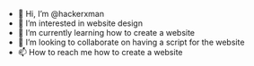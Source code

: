 - 👋 Hi, I’m @hackerxman
- 👀 I’m interested in website design 
- 🌱 I’m currently learning how to create a website 
- 💞️ I’m looking to collaborate on having a script for the website
- 📫 How to reach me how to create a website 

<!---
hackerxman/hackerxman is a ✨ special ✨ repository because its `README.md` (this file) appears on your GitHub profile.
You can click the Preview link to take a look at your changes.
--->
